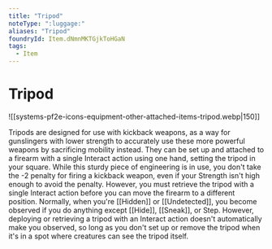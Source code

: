 ```yaml
---
title: "Tripod"
noteType: ":luggage:"
aliases: "Tripod"
foundryId: Item.dNmnMKTGjkToHGaN
tags:
  - Item
---
```


# Tripod
![[systems-pf2e-icons-equipment-other-attached-items-tripod.webp|150]]

Tripods are designed for use with kickback weapons, as a way for gunslingers with lower strength to accurately use these more powerful weapons by sacrificing mobility instead. They can be set up and attached to a firearm with a single Interact action using one hand, setting the tripod in your square. While this sturdy piece of engineering is in use, you don't take the -2 penalty for firing a kickback weapon, even if your Strength isn't high enough to avoid the penalty. However, you must retrieve the tripod with a single Interact action before you can move the firearm to a different position. Normally, when you're [[Hidden]] or [[Undetected]], you become observed if you do anything except [[Hide]], [[Sneak]], or Step. However, deploying or retrieving a tripod with an Interact action doesn't automatically make you observed, so long as you don't set up or remove the tripod when it's in a spot where creatures can see the tripod itself.
